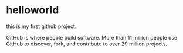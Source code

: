 # helloworld
this is my first github project.

GitHub is where people build software. More than 11 million people use GitHub to discover, fork, and contribute to over 29 million projects.
